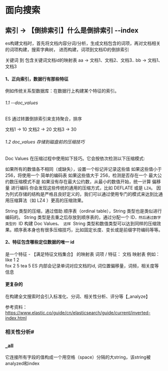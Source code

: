 # 面向搜索

## 索引 -> 【倒排索引】什么是倒排索引 --index
es构建文档时，首先将文档内容分词/分析，生成文档包含的词项，再对文档相关的词项构建，搜索字典树，
进而构建，词项到文档ID的倒排索引

关键词 到 包含关键词文档id的映射表
aa -> 文档1、文档2、文档3..
bb -> 文档1、文档3

#### 1、正向索引，数据行有那些特征
例如传统关系型数据库：在数据行上构建某个特征的索引。
###### 1.1 --doc_values
ES 通过转置倒排索引来支持聚合，排序

文档1 -> 10
文档2 -> 20
文档3 -> 30

###### 1.2 doc_values 存储到磁盘前的压缩技巧
Doc Values 在压缩过程中使用如下技巧。它会按依次检测以下压缩模式:

如果所有的数值各不相同（或缺失），设置一个标记并记录这些值
如果这些值小于 256，将使用一个 简单的编码表
如果这些值大于 256，检测是否存在一个 最大公约数压缩模式不是
如果没有存在最大公约数，从最小的数值开始，统一计算 偏移量 进行编码
你会发现这些传统的通用的压缩方式，比如 DEFLATE 或是 `LZ4`。 
因为列式存储的结构是严格且良好定义的，我们可以通过使用专门的模式来达到比通用压缩算法（如 LZ4 ）更高的压缩效果。

String 类型的压缩，通过借助 顺序表（ordinal table），String 类型也是类似进行编码的。
String 类型是去重之后存放到顺序表的，通过分配一个 ID`，然后通过数字类型的 `ID 构建 Doc Values`。
这样 `String 类型和数值类型可以达到同样的压缩效果。顺序表本身也有很多压缩技巧，比如固定长度、变长或是前缀字符编码等等。


#### 2、特征包含哪些定位数据的唯一 id
是一个特征 - 【满足特征文档集合】 的映射表
词项 / 特征： 文档 映射表 
例如：
like  1     2   
fox   2     5
tea   5
ES 内部会记录单词对应文档的id, 词位置偏移量，词频，相关度等信息

#### 更复杂的
在构建全文搜索时会引入标准化、分词、相关性分析、评分等【_analyze】

参考资料：https://www.elastic.co/guide/cn/elasticsearch/guide/current/inverted-index.html

### 相关性分析# 

### _all
它连接所有字段的值构成一个用空格（space）分隔的大string，该string被analyzed和index
